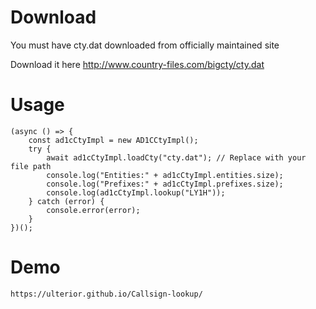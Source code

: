 # Download
You must have cty.dat downloaded from officially maintained site

Download it here http://www.country-files.com/bigcty/cty.dat

# Usage

    (async () => {
        const ad1cCtyImpl = new AD1CCtyImpl();
        try {
            await ad1cCtyImpl.loadCty("cty.dat"); // Replace with your file path
            console.log("Entities:" + ad1cCtyImpl.entities.size);
            console.log("Prefixes:" + ad1cCtyImpl.prefixes.size);
            console.log(ad1cCtyImpl.lookup("LY1H"));
        } catch (error) {
            console.error(error);
        }
    })();

# Demo

	https://ulterior.github.io/Callsign-lookup/
